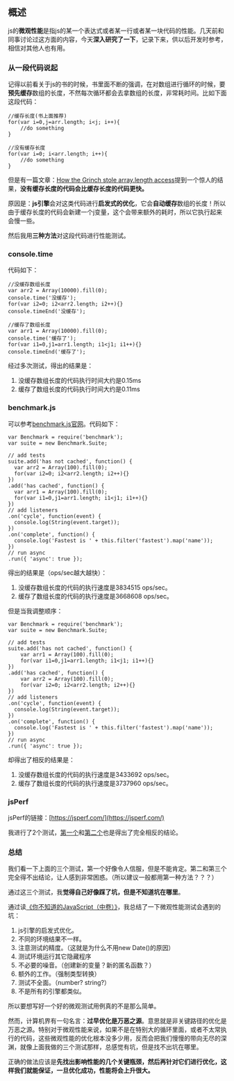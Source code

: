 ## 概述

js的**微观性能**是指js的某一个表达式或者某一行或者某一块代码的性能。几天前和同事讨论过这方面的内容，今天**深入研究了一下**，记录下来，供以后开发时参考，相信对其他人也有用。

### 从一段代码说起

记得以前看关于js的书的时候，书里面不断的强调，在对数组进行循环的时候，要**预先缓存**数组的长度，不然每次循环都会去拿数组的长度，非常耗时间。比如下面这段代码：

```
//缓存长度(书上面推荐)
for(var i=0,j=arr.length; i<j; i++){
    //do something
}

//没有缓存长度
for(var i=0; i<arr.length; i++){
    //do something
}
```

但是有一篇文章：[How the Grinch stole array.length access](https://mrale.ph/blog/2014/12/24/array-length-caching.html)提到一个惊人的结果，**没有缓存长度的代码会比缓存长度的代码更快。**

原因是：**js引擎**会对这类代码进行**启发式的优化**，它会**自动缓存**数组的长度！所以由于缓存长度的代码会新建一个j变量，这个会带来额外的耗时，所以它执行起来会慢一些。

然后我用**三种方法**对这段代码进行性能测试。

### console.time

代码如下：

```
//没缓存数组长度
var arr2 = Array(10000).fill(0);
console.time('没缓存');
for(var i2=0; i2<arr2.length; i2++){}
console.timeEnd('没缓存');

//缓存了数组长度
var arr1 = Array(10000).fill(0);
console.time('缓存了');
for(var i1=0,j1=arr1.length; i1<j1; i1++){}
console.timeEnd('缓存了');
```

经过多次测试，得出的结果是：
1. 没缓存数组长度的代码执行时间大约是0.15ms
2. 缓存了数组长度的代码执行时间大约是0.11ms

### benchmark.js

可以参考[benchmark.js官网](https://benchmarkjs.com/)。代码如下：

```
var Benchmark = require('benchmark');
var suite = new Benchmark.Suite;

// add tests
suite.add('has not cached', function() {
  var arr2 = Array(100).fill(0);
  for(var i2=0; i2<arr2.length; i2++){}
})
.add('has cached', function() {
  var arr1 = Array(100).fill(0);
  for(var i1=0,j1=arr1.length; i1<j1; i1++){}
})
// add listeners
.on('cycle', function(event) {
  console.log(String(event.target));
})
.on('complete', function() {
  console.log('Fastest is ' + this.filter('fastest').map('name'));
})
// run async
.run({ 'async': true });
```

得出的结果是（ops/sec越大越快）：
1. 没缓存数组长度的代码的执行速度是3834515 ops/sec。
2. 缓存了数组长度的代码的执行速度是3668608 ops/sec。

但是当我调整顺序：

```
var Benchmark = require('benchmark');
var suite = new Benchmark.Suite;

// add tests
suite.add('has not cached', function() {
    var arr1 = Array(100).fill(0);
    for(var i1=0,j1=arr1.length; i1<j1; i1++){}
})
.add('has cached', function() {
    var arr2 = Array(100).fill(0);
    for(var i2=0; i2<arr2.length; i2++){}
})
// add listeners
.on('cycle', function(event) {
  console.log(String(event.target));
})
.on('complete', function() {
  console.log('Fastest is ' + this.filter('fastest').map('name'));
})
// run async
.run({ 'async': true });
```

却得出了相反的结果是：
1. 没缓存数组长度的代码的执行速度是3433692 ops/sec。
2. 缓存了数组长度的代码的执行速度是3737960 ops/sec。

### jsPerf

jsPerf的链接：[https://jsperf.com/](https://jsperf.com/)

我进行了2个测试，[第一个](https://jsperf.com/sishenhei7testjs0)和[第二个](https://jsperf.com/sishenhei7testjs00)也是得出了完全相反的结论。

### 总结

我们看一下上面的三个测试，第一个好像令人信服，但是不能肯定。第二和第三个完全得不出结论，让人感到非常困惑。（所以建议一般都用第一种方法？？？）

通过这三个测试，我**觉得自己好像踩了坑，但是不知道坑在哪里**。

通过读[《你不知道的JavaScript（中卷）》](https://book.douban.com/subject/26854244/)，我总结了一下微观性能测试会遇到的坑：
1. js引擎的启发式优化。
2. 不同的环境结果不一样。
3. 注意测试的精度。（这就是为什么不用new Date()的原因）
4. 测试环境运行其它隐藏程序
5. 不必要的噪音。（创建新的变量？新的匿名函数？）
6. 额外的工作。（强制类型转换）
7. 测试不全面。（number? string?）
8. 不是所有的引擎都类似。

所以要想写好一个好的微观测试用例真的不是那么简单。

然而，计算机界有一句名言：**过早优化是万恶之源**。意思就是非关键路径的优化是万恶之源。特别对于微观性能来说，如果不是在特别大的循环里面，或者不太常执行的代码，这些微观性能的优化根本没多少用，反而会把我们慢慢的带向无尽的深渊，就像上面我做的三个测试那样，总感觉有坑，但是找不出坑在哪里。

正确的做法应该是**先找出影响性能的几个关键瓶颈，然后再针对它们进行优化，这样我们就能保证，一旦优化成功，性能将会上升很大。**





